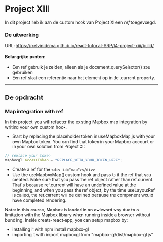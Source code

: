 # Project XIII
In dit project heb ik aan de custom hook van Project XI een *ref* toegevoegd.

### De uitwerking
URL: https://melvinidema.github.io/react-tutorial-SRP/14-project-xiii/build/

#### Belangrijke punten:
- Een ref gebruik je zelden, alleen als je document.querySelector() zou gebruiken.
- Een ref slaat een referentie naar het element op in de .current property.

---
## De opdracht
### Map integration with ref
In this project, you will refactor the existing Mapbox map integration by writing your own custom hook.

- Start by replacing the placeholder token in useMapboxMap.js with your own Mapbox token. You can find that token in your Mapbox account or in your own solution from Project XI:
```js
// replace your token
mapboxgl.accessToken = "REPLACE_WITH_YOUR_TOKEN_HERE";
```
- Create a ref for the `<div id="map"></div>`
- Use the useMapboxMap() custom hook and pass to it the ref that you created. Make sure that you pass the ref object rather than ref.current. That's because ref.current will have an undefined value at the beginning, and when you pass the ref object, by the time useLayoutRef is called, the ref.current will be defined because the component would have completed rendering.

Note: in this course, Mapbox is loaded in an awkward way due to a limitation with the Mapbox library when running inside a browser without bundling. Inside create-react-app, you can setup mapbox by:
- installing it with npm install mapbox-gl
- importing it with import mapboxgl from "mapbox-gl/dist/mapbox-gl.js"
